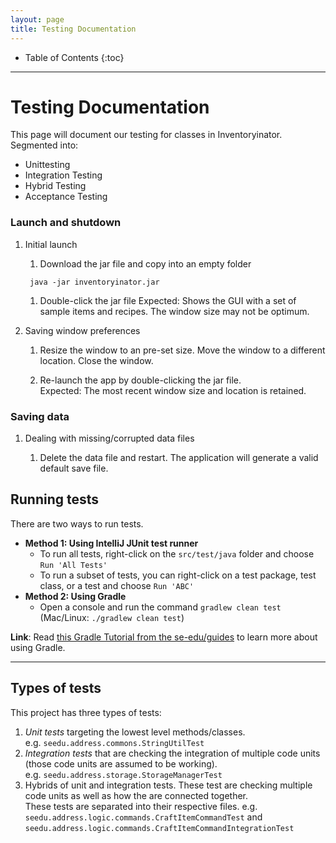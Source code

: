 ```yaml
---
layout: page
title: Testing Documentation
---
```


* Table of Contents
{:toc}
--------------------------------------------------------------------------------------------------------------------
# Testing Documentation
This page will document our testing for classes in Inventoryinator. Segmented into:
* Unittesting
* Integration Testing
* Hybrid Testing
* Acceptance Testing

### Launch and shutdown

1. Initial launch

   1. Download the jar file and copy into an empty folder
   ```
    java -jar inventoryinator.jar
   ```

   1. Double-click the jar file Expected: Shows the GUI with a set of sample items and recipes.
    The window size may not be optimum.

1. Saving window preferences

   1. Resize the window to an pre-set size. Move the window to a different location. Close the window.

   1. Re-launch the app by double-clicking the jar file.<br>
       Expected: The most recent window size and location is retained.

### Saving data
1. Dealing with missing/corrupted data files

   1. Delete the data file and restart. The application will generate a valid default save file.
   
## Running tests

There are two ways to run tests.

* **Method 1: Using IntelliJ JUnit test runner**
  * To run all tests, right-click on the `src/test/java` folder and choose `Run 'All Tests'`
  * To run a subset of tests, you can right-click on a test package,
    test class, or a test and choose `Run 'ABC'`
* **Method 2: Using Gradle**
  * Open a console and run the command `gradlew clean test` (Mac/Linux: `./gradlew clean test`)

**Link**: Read [this Gradle Tutorial from the se-edu/guides](https://se-education.org/guides/tutorials/gradle.html) to learn more about using Gradle.

--------------------------------------------------------------------------------------------------------------------

## Types of tests

This project has three types of tests:

1. *Unit tests* targeting the lowest level methods/classes.<br>
   e.g. `seedu.address.commons.StringUtilTest`
1. *Integration tests* that are checking the integration of multiple code units (those code units are assumed to be working).<br>
   e.g. `seedu.address.storage.StorageManagerTest`
1. Hybrids of unit and integration tests. These test are checking multiple code units as well as how the are connected together.<br>
   These tests are separated into their respective files. e.g. `seedu.address.logic.commands.CraftItemCommandTest` and
    `seedu.address.logic.commands.CraftItemCommandIntegrationTest`
